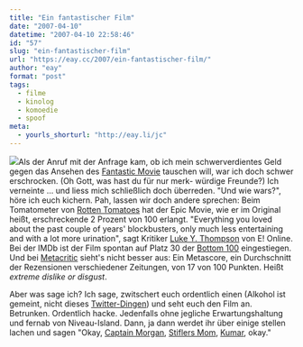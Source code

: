```yaml
---
title: "Ein fantastischer Film"
date: "2007-04-10"
datetime: "2007-04-10 22:58:46"
id: "57"
slug: "ein-fantastischer-film"
url: "https://eay.cc/2007/ein-fantastischer-film/"
author: "eay"
format: "post"
tags:
  - filme
  - kinolog
  - komoedie
  - spoof
meta:
  - yourls_shorturl: "http://eay.li/jc"
---
```


![](/uploads/2007/fantasticmovie.jpg)Als der Anruf mit der Anfrage kam, ob ich mein schwerverdientes Geld gegen das Ansehen des [Fantastic Movie](http://www.imdb.com/title/tt0799949/) tauschen will, war ich doch schwer erschrocken. (Oh Gott, was hast du für nur merk- würdige Freunde?) Ich verneinte ... und liess mich schließlich doch überreden. "Und wie wars?", höre ich euch kichern. Pah, lassen wir doch andere sprechen: Beim Tomatometer von [Rotten Tomatoes](http://www.rottentomatoes.com/m/epic_movie/) hat der Epic Movie, wie er im Original heißt, erschreckende 2 Prozent von 100 erlangt. "Everything you loved about the past couple of years' blockbusters, only much less entertaining and with a lot more urination", sagt Kritiker [Luke Y. Thompson](http://www.rottentomatoes.com/author-3290/) von E! Online. Bei der IMDb ist der Film spontan auf Platz 30 der [Bottom 100](http://www.imdb.com/chart/bottom) eingestiegen. Und bei [Metacritic](http://www.metacritic.com/film/titles/epicmovie) sieht's nicht besser aus: Ein Metascore, ein Durchschnitt der Rezensionen verschiedener Zeitungen, von 17 von 100 Punkten. Heißt _extreme dislike or disgust_.

Aber was sage ich? Ich sage, zwitschert euch ordentlich einen (Alkohol ist gemeint, nicht dieses [Twitter-Dingen](http://www.twitter.com/Eay)) und seht euch den Film an. Betrunken. Ordentlich hacke. Jedenfalls ohne jegliche Erwartungshaltung und fernab von Niveau-Island. Dann, ja dann werdet ihr über einige stellen lachen und sagen "Okay, [Captain Morgan](http://www.captainmorgan.com/), [Stiflers Mom](http://www.imdb.com/name/nm0177639/), [Kumar](http://en.wikipedia.org/wiki/Harold_&_Kumar_Go_To_White_Castle), okay."
